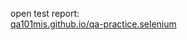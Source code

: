 open test report:\
[qa101mis.github.io/qa-practice.selenium](https://qa101mis.github.io/qa-practice.selenium/)